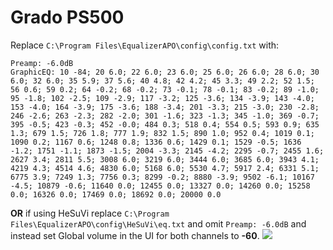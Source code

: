 # Grado PS500
Replace `C:\Program Files\EqualizerAPO\config\config.txt` with:
```
Preamp: -6.0dB
GraphicEQ: 10 -84; 20 6.0; 22 6.0; 23 6.0; 25 6.0; 26 6.0; 28 6.0; 30 6.0; 32 6.0; 35 5.9; 37 5.6; 40 4.8; 42 4.2; 45 3.3; 49 2.2; 52 1.5; 56 0.6; 59 0.2; 64 -0.2; 68 -0.2; 73 -0.1; 78 -0.1; 83 -0.2; 89 -1.0; 95 -1.8; 102 -2.5; 109 -2.9; 117 -3.2; 125 -3.6; 134 -3.9; 143 -4.0; 153 -4.0; 164 -3.9; 175 -3.6; 188 -3.4; 201 -3.3; 215 -3.0; 230 -2.8; 246 -2.6; 263 -2.3; 282 -2.0; 301 -1.6; 323 -1.3; 345 -1.0; 369 -0.7; 395 -0.5; 423 -0.3; 452 -0.0; 484 0.3; 518 0.4; 554 0.5; 593 0.9; 635 1.3; 679 1.5; 726 1.8; 777 1.9; 832 1.5; 890 1.0; 952 0.4; 1019 0.1; 1090 0.2; 1167 0.6; 1248 0.8; 1336 0.6; 1429 0.1; 1529 -0.5; 1636 -1.2; 1751 -1.1; 1873 -1.5; 2004 -3.3; 2145 -4.2; 2295 -0.7; 2455 1.6; 2627 3.4; 2811 5.5; 3008 6.0; 3219 6.0; 3444 6.0; 3685 6.0; 3943 4.1; 4219 4.3; 4514 4.6; 4830 6.0; 5168 6.0; 5530 4.7; 5917 2.4; 6331 5.1; 6775 3.9; 7249 1.3; 7756 0.3; 8299 -0.2; 8880 -3.9; 9502 -6.1; 10167 -4.5; 10879 -0.6; 11640 0.0; 12455 0.0; 13327 0.0; 14260 0.0; 15258 0.0; 16326 0.0; 17469 0.0; 18692 0.0; 20000 0.0
```
**OR** if using HeSuVi replace `C:\Program Files\EqualizerAPO\config\HeSuVi\eq.txt` and omit `Preamp: -6.0dB` and instead set Global volume in the UI for both channels to **-60**.
![](https://raw.githubusercontent.com/jaakkopasanen/AutoEq/master/results/Sonoma%20Model%20One/headphoncecom/onear/Grado%20PS500/Grado%20PS500.png)